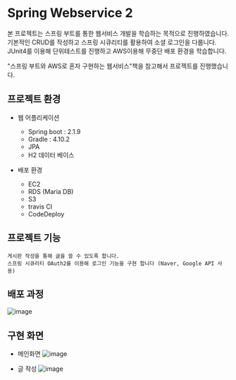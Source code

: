 # Spring Webservice 2

본 프로젝트는 스프링 부트를 통한 웹서비스 개발을 학습하는 목적으로 진행하였습니다. 기본적인 CRUD를 작성하고 스프링 시큐리티를 활용하여 소셜 로그인을 다룹니다.
JUnit4를 이용해 단위테스트를 진행하고 AWS이용해 무중단 배포 환경을 학습합니다.

"스프링 부트와 AWS로 혼자 구현하는 웹서비스"책을 참고해서 프로젝트를 진행했습니다.



## 프로젝트 환경 
  * 웹 어플리케이션
    - Spring boot : 2.1.9
    - Gradle : 4.10.2
    - JPA
    - H2 데이터 베이스

  * 배포 환경
    - EC2
    - RDS (Maria DB)
    - S3
    - travis CI
    - CodeDeploy



## 프로젝트 기능

```
게시판 작성을 통해 글을 쓸 수 있도록 합니다.
스프링 시큐리티 OAuth2를 이용해 로그인 기능을 구현 합니다 (Naver, Google API 사용)

```

## 배포 과정
![image](https://user-images.githubusercontent.com/37431938/92869337-b3814f80-f43d-11ea-9e97-4cae6fcd96fc.png)




## 구현 화면
 - 메인화면
![image](https://user-images.githubusercontent.com/37431938/92870919-52f31200-f43f-11ea-8138-956b9222ceb6.png)

- 글 작성
![image](https://user-images.githubusercontent.com/37431938/92870503-e5df7c80-f43e-11ea-906e-877b5c226f5f.png)



